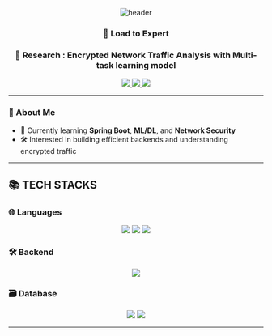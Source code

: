 <!-- 헤더 배너 -->
<p align="center">
  <img src="https://capsule-render.vercel.app/api?type=waving&color=0:7F7FD5,100:86A8E7&height=200&section=header&text=Kangwook%20Kim&fontSize=40&fontAlign=50&fontColor=ffffff" alt="header"/>
</p>

<!-- 소개 문구 -->
<h3 align="center">🚀 Load to Expert </h3>

<p align="center">
  <h3 align="center">🧪 Research : Encrypted Network Traffic Analysis with Multi-task learning model</h3>
</p>

<!-- 링크 뱃지 -->
<p align="center">
  <a href="mailto:ices17@inha.edu">
    <img src="https://img.shields.io/badge/email-ices17@inha.edu-D14836?style=flat&logo=gmail&logoColor=white"/>
  </a>
  <a href="https://solved.ac/ices17">
    <img src="https://img.shields.io/badge/solved.ac-ices17-1e90ff?style=flat&logo=baidu&logoColor=white"/>
  </a>
  <a href="https://github.com/k1mkangwook">
    <img src="https://img.shields.io/badge/github-k1mkangwook-181717?style=flat&logo=github&logoColor=white"/>
  </a>
</p>

---

### 🧠 About Me

- 🌱 Currently learning **Spring Boot**, **ML/DL**, and **Network Security**
- 🛠 Interested in building efficient backends and understanding encrypted traffic
---

## 📚 TECH STACKS

### 🌐 Languages
<p align="center">
  <img src="https://img.shields.io/badge/java-007396?style=for-the-badge&logo=java&logoColor=white">
  <img src="https://img.shields.io/badge/c++-00599C?style=for-the-badge&logo=c%2B%2B&logoColor=white">
  <img src="https://img.shields.io/badge/python-3776AB?style=for-the-badge&logo=python&logoColor=white">
</p>

### 🛠 Backend
<p align="center">
  <img src="https://img.shields.io/badge/spring-6DB33F?style=for-the-badge&logo=spring&logoColor=white">
</p>

### 🗃️ Database
<p align="center">
  <img src="https://img.shields.io/badge/postgresql-4169E1?style=for-the-badge&logo=postgresql&logoColor=white">
  <img src="https://img.shields.io/badge/mysql-4479A1?style=for-the-badge&logo=mysql&logoColor=white">
</p>

---
